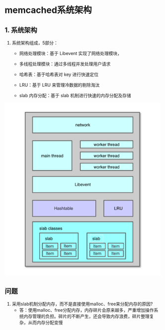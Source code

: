 # memcached系统架构

## 1. 系统架构

1. 系统架构组成，5部分：

   * 网络处理模块：基于 Libevent 实现了网络处理模块，

   * 多线程处理模块：通过多线程并发处理用户请求
   * 哈希表：基于哈希表对 key 进行快速定位
   * LRU：基于 LRU 来管理冷数据的剔除淘汰
   * slab 内存分配：基于 slab 机制进行快速的内存分配及存储

![](.\03.01mc系统架构.png)











## 问题
1. 采用slab机制分配内存，而不是直接使用malloc、free来分配内存的原因?
   * 答：使用malloc、free分配内存，内存碎片会原来越多，严重增加操作系统内存管理的负担。碎片的不断产生，还会导致内存浪费，碎片整理复杂，从而内存分配变慢
